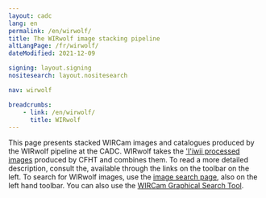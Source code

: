 ```yaml
---
layout: cadc
lang: en
permalink: /en/wirwolf/
title: The WIRwolf image stacking pipeline
altLangPage: /fr/wirwolf/
dateModified: 2021-12-09

signing: layout.signing
nositesearch: layout.nositesearch

nav: wirwolf

breadcrumbs:
    - link: /en/wirwolf/
      title: WIRwolf
---
```


<p>
  This page presents stacked WIRCam images and catalogues
  produced by the WIRwolf pipeline at the CADC.
  WIRwolf takes the 
  <a rel="external" href="https://www.cfht.hawaii.edu/Instruments/Imaging/WIRCam/IiwiVersion1Doc.html" class="ui-link">'I'iwii processed images</a> produced by CFHT and combines them.  
  To read a more detailed description, consult the, available through the
  links on the toolbar on the left.  To search for WIRwolf images, use the
  <a href="/en/search/?collection=CFHTWIRWOLF&amp;noexec=true" class="ui-link">image search page</a>, also on the
  left hand toolbar.  You can also use
  the <a href="/en/wirwolf/access/graph.html" class="ui-link">WIRCam Graphical Search Tool</a>.
</p>
